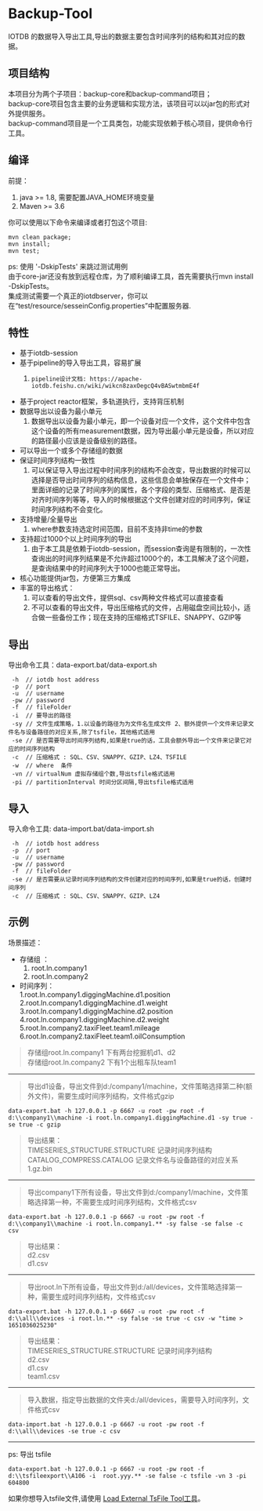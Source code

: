 <!--

    Licensed to the Apache Software Foundation (ASF) under one
    or more contributor license agreements.  See the NOTICE file
    distributed with this work for additional information
    regarding copyright ownership.  The ASF licenses this file
    to you under the Apache License, Version 2.0 (the
    "License"); you may not use this file except in compliance
    with the License.  You may obtain a copy of the License at
    
        http://www.apache.org/licenses/LICENSE-2.0
    
    Unless required by applicable law or agreed to in writing,
    software distributed under the License is distributed on an
    "AS IS" BASIS, WITHOUT WARRANTIES OR CONDITIONS OF ANY
    KIND, either express or implied.  See the License for the
    specific language governing permissions and limitations
    under the License.

-->

# Backup-Tool
IOTDB 的数据导入导出工具,导出的数据主要包含时间序列的结构和其对应的数据。

## 项目结构
本项目分为两个子项目：backup-core和backup-command项目；  
backup-core项目包含主要的业务逻辑和实现方法，该项目可以以jar包的形式对外提供服务。  
backup-command项目是一个工具类包，功能实现依赖于核心项目，提供命令行工具。 

## 编译
前提：
1. java >= 1.8, 需要配置JAVA_HOME环境变量
2. Maven >= 3.6

你可以使用以下命令来编译或者打包这个项目:  
````
mvn clean package;  
mvn install;  
mvn test;   
````
ps: 使用 '-DskipTests' 来跳过测试用例    
由于core-jar还没有放到远程仓库，为了顺利编译工具，首先需要执行mvn install -DskipTests。  
集成测试需要一个真正的iotdbserver，你可以在“test/resource/sesseinConfig.properties”中配置服务器.  

## 特性    
- 基于iotdb-session   
- 基于pipeline的导入导出工具，容易扩展  
    1. ````
       pipeline设计文档: https://apache-iotdb.feishu.cn/wiki/wikcn8zaxOegcQ4vBASwtmbmE4f
       ```` 
- 基于project reactor框架，多轨道执行，支持背压机制  
- 数据导出以设备为最小单元
  1. 数据导出以设备为最小单元，即一个设备对应一个文件，这个文件中包含这个设备的所有measurement数据，因为导出最小单元是设备，所以对应的路径最小应该是设备级别的路径。
- 可以导出一个或多个存储组的数据
- 保证时间序列结构一致性
  1. 可以保证导入导出过程中时间序列的结构不会改变，导出数据的时候可以选择是否导出时间序列的结构信息，这些信息会单独保存在一个文件中；里面详细的记录了时间序列的属性，各个字段的类型、压缩格式、是否是对齐时间序列等等，导入的时候根据这个文件创建对应的时间序列，保证时间序列结构不会变化。
- 支持增量/全量导出
  1. where参数支持选定时间范围，目前不支持非time的参数
- 支持超过1000个以上时间序列的导出
  1. 由于本工具是依赖于iotdb-session，而session查询是有限制的，一次性查询出的时间序列结果是不允许超过1000个的，本工具解决了这个问题，是查询结果中的时间序列大于1000也能正常导出。
- 核心功能提供jar包，方便第三方集成
- 丰富的导出格式： 
  1. 可以查看的导出文件，提供sql、csv两种文件格式可以直接查看  
  2. 不可以查看的导出文件，导出压缩格式的文件，占用磁盘空间比较小，适合做一些备份工作；现在支持的压缩格式TSFILE、SNAPPY、GZIP等

## 导出
导出命令工具：data-export.bat/data-export.sh
````
 -h  // iotdb host address
 -p  // port
 -u  // username
 -pw // password
 -f  // fileFolder
 -i  // 要导出的路径
 -sy // 文件生成策略，1.以设备的路径为为文件名生成文件 2、额外提供一个文件来记录文件名与设备路径的对应关系,除了tsfile，其他格式适用
 -se // 是否需要导出时间序列结构,如果是true的话，工具会额外导出一个文件来记录它对应的时间序列结构
 -c  // 压缩格式 : SQL、CSV、SNAPPY、GZIP、LZ4、TSFILE
 -w  // where  条件
 -vn // virtualNum 虚拟存储组个数,导出tsfile格式适用
 -pi // partitionInterval 时间分区间隔,导出tsfile格式适用
````

## 导入
导入命令工具: data-import.bat/data-import.sh
````
 -h  // iotdb host address
 -p  // port
 -u  // username
 -pw // password
 -f  // fileFolder
 -se // 是否需要从记录时间序列结构的文件创建对应的时间序列,如果是true的话，创建时间序列
 -c  // 压缩格式 : SQL、CSV、SNAPPY、GZIP、LZ4
````

## 示例
场景描述：  
- 存储组 ： 
  1. root.ln.company1  
  2. root.ln.company2  
- 时间序列：  
  1.root.ln.company1.diggingMachine.d1.position  
  2.root.ln.company1.diggingMachine.d1.weight  
  3.root.ln.company1.diggingMachine.d2.position  
  4.root.ln.company1.diggingMachine.d2.weight  
  5.root.ln.company2.taxiFleet.team1.mileage  
  6.root.ln.company2.taxiFleet.team1.oilConsumption  
  
 > 存储组root.ln.company1 下有两台挖掘机d1、d2  
 > 存储组root.ln.company2 下有1个出租车队team1  
 --- 
 > 导出d1设备，导出文件到d:/company1/machine，文件策略选择第二种(额外文件)，需要生成时间序列结构，文件格式gzip
 ````
data-export.bat -h 127.0.0.1 -p 6667 -u root -pw root -f d:\\company1\\machine -i root.ln.company1.diggingMachine.d1 -sy true -se true -c gzip
 ````
> 导出结果：  
> TIMESERIES_STRUCTURE.STRUCTURE 记录时间序列结构  
> CATALOG_COMPRESS.CATALOG  记录文件名与设备路径的对应关系  
> 1.gz.bin    
--- 
> 导出company1下所有设备，导出文件到d:/company1/machine，文件策略选择第一种，不需要生成时间序列结构，文件格式csv
````
data-export.bat -h 127.0.0.1 -p 6667 -u root -pw root -f d:\\company1\\machine -i root.ln.company1.** -sy false -se false -c csv
````
> 导出结果：  
> d2.csv   
> d1.csv  
--- 
> 导出root.ln下所有设备，导出文件到d:/all/devices，文件策略选择第一种，需要生成时间序列结构，文件格式csv
````
data-export.bat -h 127.0.0.1 -p 6667 -u root -pw root -f d:\\all\\devices -i root.ln.** -sy false -se true -c csv -w "time > 1651036025230"
````
> 导出结果：  
> TIMESERIES_STRUCTURE.STRUCTURE 记录时间序列结构   
> d2.csv   
> d1.csv  
> team1.csv
--- 
> 导入数据，指定导出数据的文件夹d:/all/devices，需要导入时间序列，文件格式csv
````
data-import.bat -h 127.0.0.1 -p 6667 -u root -pw root -f d:\\all\\devices -se true -c csv
````
--- 
ps: 导出 tsfile
````
data-export.bat -h 127.0.0.1 -p 6667 -u root -pw root -f d:\\tsfileexport\\A106 -i  root.yyy.** -se false -c tsfile -vn 3 -pi 604800
````
如果你想导入tsfile文件,请使用 [Load External TsFile Tool工具](https://iotdb.apache.org/zh/UserGuide/V0.13.x/Write-And-Delete-Data/Load-External-Tsfile.html)。
